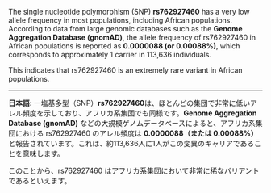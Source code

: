 The single nucleotide polymorphism (SNP) **rs762927460** has a very low allele frequency in most populations, including African populations. According to data from large genomic databases such as the **Genome Aggregation Database (gnomAD)**, the allele frequency of rs762927460 in African populations is reported as **0.0000088 (or 0.00088%)**, which corresponds to approximately 1 carrier in 113,636 individuals.

This indicates that rs762927460 is an extremely rare variant in African populations.

---

**日本語:**
一塩基多型（SNP）**rs762927460**は、ほとんどの集団で非常に低いアレル頻度を示しており、アフリカ系集団でも同様です。**Genome Aggregation Database (gnomAD)** などの大規模ゲノムデータベースによると、アフリカ系集団における rs762927460 のアレル頻度は **0.0000088（または 0.00088%）** と報告されています。これは、約113,636人に1人がこの変異のキャリアであることを意味します。

このことから、rs762927460 はアフリカ系集団において非常に稀なバリアントであるといえます。

